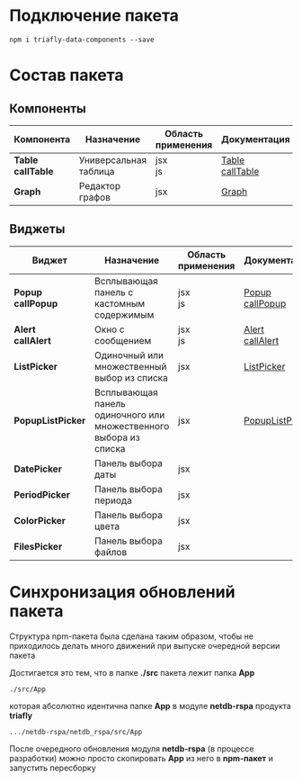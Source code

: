 # Подключение пакета

    npm i triafly-data-components --save

# Состав пакета
## Компоненты

| **Компонента**              | Назначение             | Область<br/>применения | Документация                                                       |
|-----------------------------|------------------------|------------------------|--------------------------------------------------------------------|
| **Table**<br/>**callTable** | Универсальная таблица  | jsx<br/>js             | [Table<br/>callTable](src/App/components/Table/doc/TABLE.md#table) |
| **Graph**                   | Редактор графов        | jsx                    | [Graph](src/App/components/Graph/doc/GRAPH.md#graph)               |

## Виджеты

| **Виджет**                  | Назначение                                                        | Область<br/>применения                                                     | Документация                                                                               |
|-----------------------------|-------------------------------------------------------------------|----------------------------------------------------------------------------|--------------------------------------------------------------------------------------------|
| **Popup**<br/>**callPopup** | Всплывающая панель с кастомным содержимым                         | jsx<br/>js                                                                 | [Popup<br/>callPopup](src/App/widgets/Popup/doc/POPUP.md#popup)                            |
| **Alert**<br/>**callAlert** | Окно с сообщением                                                 | jsx<br/>js                                                                 | [Alert<br/>callAlert](src/App/widgets/Alert/doc/ALERT.md#alert)                            |
| **ListPicker**              | Одиночный или множественный выбор из списка                       | jsx                                                                        | [ListPicker](src/App/widgets/ListPicker/doc/LISTPICKER.md#listpicker)                      |
| **PopupListPicker**         | Всплывающая панель одиночного или множественного выбора из списка | jsx                                                                        | [PopupListPicker](src/App/widgets/PopupListPicker/doc/POPUPLISTPICKER.md#popuplistpicker)  |
| **DatePicker**              | Панель выбора даты                                                | jsx                                                                        |                                                                                            |
| **PeriodPicker**            | Панель выбора периода                                             | jsx                                                                        |                                                                                            |
| **ColorPicker**             | Панель выбора цвета                                               | jsx                                                                        |                                                                                            |
| **FilesPicker**             | Панель выбора файлов                                              | jsx                                                                        |                                                                                            |

# Синхронизация обновлений пакета

Структура npm-пакета была сделана таким образом, чтобы
не приходилось делать много движений при выпуске очередной версии пакета

Достигается это тем, что в папке **./src** пакета лежит папка **App**

    ./src/App

которая
абсолютно идентична папке **App** в модуле **netdb-rspa** продукта **triafly**

    .../netdb-rspa/netdb_rspa/src/App

После очередного обновления модуля **netdb-rspa** (в процессе разработки)
можно просто скопировать **App** из него в **npm-пакет** и запустить пересборку



